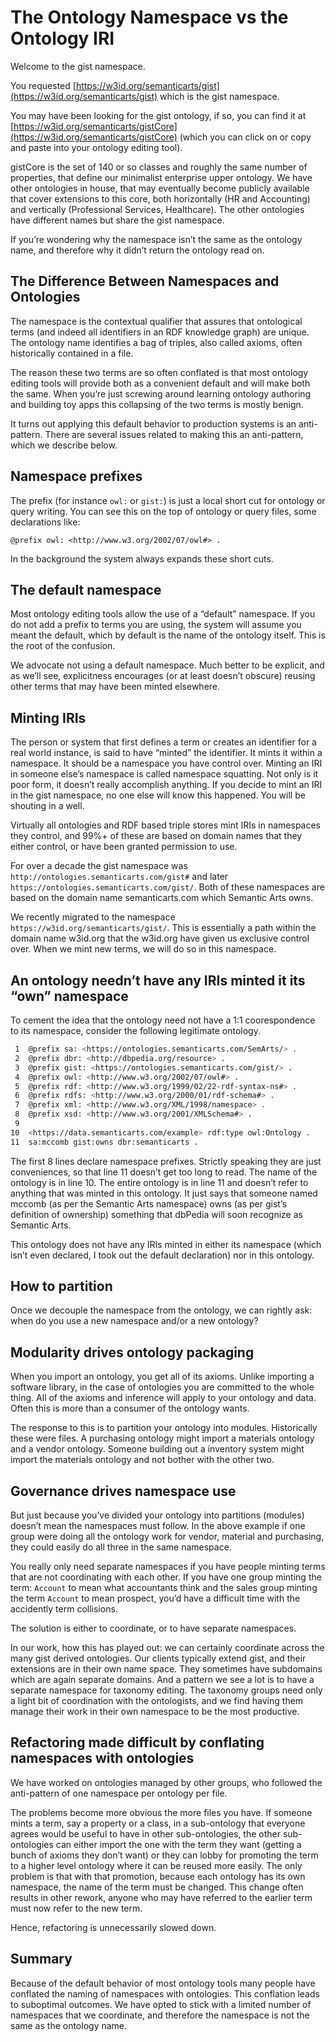 # The Ontology Namespace vs the Ontology IRI

Welcome to the gist namespace.

You requested [https://w3id.org/semanticarts/gist](https://w3id.org/semanticarts/gist) which is the gist namespace.

You may have been looking for the gist ontology, if so, you can find it at
[https://w3id.org/semanticarts/gistCore](https://w3id.org/semanticarts/gistCore)
(which you can click on or copy and paste into your ontology editing
tool).

gistCore is the set of 140 or so classes and roughly the same number
of properties, that define our minimalist enterprise upper ontology.
We have other ontologies in house, that may eventually become publicly
available that cover extensions to this core, both horizontally (HR and
Accounting) and vertically (Professional Services, Healthcare). The
other ontologies have different names but share the gist namespace. 

If you’re wondering why the namespace isn’t the same as the ontology name,
and therefore why it didn’t return the ontology read on. 

## The Difference Between Namespaces and Ontologies

The namespace is the contextual qualifier that assures that ontological
terms (and indeed all identifiers in an RDF knowledge graph) are unique.
The ontology name identifies a bag of triples, also called axioms, often
historically contained in a file.

The reason these two terms are so often conflated is that most ontology
editing tools will provide both as a convenient default and will make both
the same. When you’re just screwing around learning ontology authoring
and building toy apps this collapsing of the two terms is mostly benign. 

It turns out applying this default behavior to production systems is
an anti-pattern. There are several issues related to making this an
anti-pattern, which we describe below. 

## Namespace prefixes

The prefix (for instance `owl:` or `gist:`) is just a local short cut
for ontology or query writing. You can see this on the top of ontology
or query files, some declarations like:

`@prefix owl: <http://www.w3.org/2002/07/owl#> .`

In the background the system always expands these short cuts.

## The default namespace

Most ontology editing tools allow the use of a “default” namespace. If
you do not add a prefix to terms you are using, the system will assume
you meant the default, which by default is the name of the ontology
itself. This is the root of the confusion. 

We advocate not using a default namespace. Much better to be explicit,
and as we’ll see, explicitness encourages (or at least doesn’t obscure)
reusing other terms that may have been minted elsewhere. 

## Minting IRIs

The person or system that first defines a term or creates an identifier
for a real world instance, is said to have “minted” the identifier. It
mints it within a namespace. It should be a namespace you have
control over. Minting an IRI in someone else’s namespace is called
namespace squatting. Not only is it poor form, it doesn’t really
accomplish anything. If you decide to mint an IRI in the gist
namespace, no one else will know this happened. You will be shouting
in a well. 

Virtually all ontologies and RDF based triple stores mint IRIs in
namespaces they control, and 99%+ of these are based on domain names
that they either control, or have been granted permission to use. 

For over a decade the gist namespace was `http://ontologies.semanticarts.com/gist#`
and later `https://ontologies.semanticarts.com/gist/`. Both of these namespaces
are based on the domain name semanticarts.com which Semantic Arts owns.

We recently migrated to the namespace `https://w3id.org/semanticarts/gist/`.
This is essentially a path within the domain name w3id.org that the w3id.org
have given us exclusive control over. When we mint new terms, we will do so
in this namespace. 

## An ontology needn’t have any IRIs minted it its “own” namespace

To cement the idea that the ontology need not have a 1:1 coorespondence to
its namespace, consider the following legitimate ontology. 

```bash
 1  @prefix sa: <https://ontologies.semanticarts.com/SemArts/> .
 2  @prefix dbr: <http://dbpedia.org/resource> .
 3  @prefix gist: <https://ontologies.semanticarts.com/gist/> .
 4  @prefix owl: <http://www.w3.org/2002/07/owl#> .
 5  @prefix rdf: <http://www.w3.org/1999/02/22-rdf-syntax-ns#> .
 6  @prefix rdfs: <http://www.w3.org/2000/01/rdf-schema#> .
 7  @prefix xml: <http://www.w3.org/XML/1998/namespace> .
 8  @prefix xsd: <http://www.w3.org/2001/XMLSchema#> .
 9  
10  <https://data.semanticarts.com/example> rdf:type owl:Ontology .
11  sa:mccomb gist:owns dbr:semanticarts .
```

The first 8 lines declare namespace prefixes. Strictly speaking they are
just conveniences, so that line 11 doesn’t get too long to read. The
name of the ontology is in line 10. The entire ontology is in line
11 and doesn’t refer to anything that was minted in this ontology. 
It just says that someone named mccomb (as per the Semantic Arts
namespace) owns (as per gist’s definition of ownership) something
that dbPedia will soon recognize as Semantic Arts. 

This ontology does not have any IRIs minted in either its namespace
(which isn’t even declared, I took out the default declaration) nor
in this ontology. 

## How to partition

Once we decouple the namespace from the ontology, we can rightly ask:
when do you use a new namespace and/or a new ontology?

## Modularity drives ontology packaging

When you import an ontology, you get all of its axioms. Unlike
importing a software library, in the case of ontologies you are
committed to the whole thing. All of the axioms and inference will
apply to your ontology and data. Often this is more than a consumer
of the ontology wants. 

The response to this is to partition your ontology into modules.
Historically these were files. A purchasing ontology might import a
materials ontology and a vendor ontology. Someone building out a
inventory system might import the materials ontology and not bother
with the other two. 

## Governance drives namespace use

But just because you’ve divided your ontology into partitions (modules)
doesn’t mean the namespaces must follow. In the above example if one
group were doing all the ontology work for vendor, material and purchasing,
they could easily do all three in the same namespace. 

You really only need separate namespaces if you have people minting
terms that are not coordinating with each other. If you have one group
minting the term: `Account` to mean what accountants think and the
sales group minting the term `Account` to mean prospect, you’d have
a difficult time with the accidently term collisions. 

The solution is either to coordinate, or to have separate namespaces. 

In our work, how this has played out: we can certainly coordinate
across the many gist derived ontologies. Our clients typically extend
gist, and their extensions are in their own name space. They sometimes
have subdomains which are again separate domains. And a pattern we see
a lot is to have a separate namespace for taxonomy editing. The
taxonomy groups need only a light bit of coordination with the
ontologists, and we find having them manage their work in their own
namespace to be the most productive. 

## Refactoring made difficult by conflating namespaces with ontologies

We have worked on ontologies managed by other groups, who followed
the anti-pattern of one namespace per ontology per file. 

The problems become more obvious the more files you have. If someone
mints a term, say a property or a class, in a sub-ontology that everyone
agrees would be useful to have in other sub-ontologies, the other
sub-ontologies can either import the one with the term they want
(getting a bunch of axioms they don’t want) or they can lobby for
promoting the term to a higher level ontology where it can be reused
more easily. The only problem is that with that promotion, because
each ontology has its own namespace, the name of the term must be
changed. This change often results in other rework, anyone who may
have referred to the earlier term must now refer to the new term. 

Hence, refactoring is unnecessarily slowed down. 

## Summary

Because of the default behavior of most ontology tools many people have
conflated the naming of namespaces with ontologies. This conflation
leads to suboptimal outcomes. We have opted to stick with a limited
number of namespaces that we coordinate, and therefore the namespace
is not the same as the ontology name.

